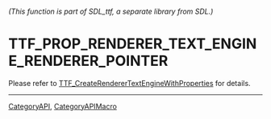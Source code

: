 ###### (This function is part of SDL_ttf, a separate library from SDL.)
# TTF_PROP_RENDERER_TEXT_ENGINE_RENDERER_POINTER

Please refer to [TTF_CreateRendererTextEngineWithProperties](TTF_CreateRendererTextEngineWithProperties) for details.

----
[CategoryAPI](CategoryAPI), [CategoryAPIMacro](CategoryAPIMacro)

